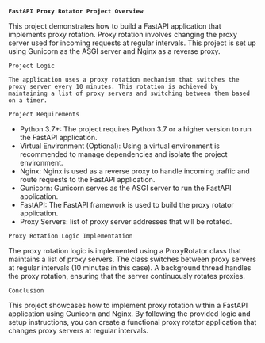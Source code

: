 **`FastAPI Proxy Rotator Project Overview`**

This project demonstrates how to build a FastAPI application that implements proxy rotation. Proxy rotation involves changing the proxy server used for incoming requests at regular intervals. This project is set up using Gunicorn as the ASGI server and Nginx as a reverse proxy.

`Project Logic`

    The application uses a proxy rotation mechanism that switches the proxy server every 10 minutes. This rotation is achieved by maintaining a list of proxy servers and switching between them based on a timer.

`Project Requirements`
- Python 3.7+:
    The project requires Python 3.7 or a higher version to run the FastAPI application.
- Virtual Environment (Optional):
    Using a virtual environment is recommended to manage dependencies and isolate the project environment.
- Nginx:
    Nginx is used as a reverse proxy to handle incoming traffic and route requests to the FastAPI application.
- Gunicorn:
    Gunicorn serves as the ASGI server to run the FastAPI application.
- FastAPI:
    The FastAPI framework is used to build the proxy rotator application.
- Proxy Servers:
    list of proxy server addresses that will be rotated.

`Proxy Rotation Logic Implementation` 

The proxy rotation logic is implemented using a ProxyRotator class that maintains a list of proxy servers.
The class switches between proxy servers at regular intervals (10 minutes in this case).
A background thread handles the proxy rotation, ensuring that the server continuously rotates proxies.

`Conclusion`

This project showcases how to implement proxy rotation within a FastAPI application using Gunicorn and Nginx. By following the provided logic and setup instructions, you can create a functional proxy rotator application that changes proxy servers at regular intervals.
